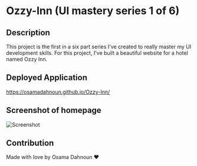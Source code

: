 # Ozzy-Inn (UI mastery series 1 of 6)

## Description

This project is the first in a six part series I've created to really master my UI development skills. For this project, I've built a beautiful website for a hotel named Ozzy Inn.

## Deployed Application

https://osamadahnoun.github.io/Ozzy-Inn/

## Screenshot of homepage

![Screenshot](./images/screenshot.png)

## Contribution

Made with love by Osama Dahnoun ❤️
